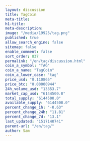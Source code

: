 ```yaml
---
layout: discussion
title: TagCoin
meta-title: 
h1-title: 
meta-description: 
image: "/media/19925/tag.png"
published: true
allow_search_engine: false
sitemap: false
enable_comment: false
sort_order: 837
permalink: "/en/tag/discussion.html"
coin_a_symbol: "TAG"
coin_a_name: "TagCoin"
coin_a_lower_case: "tag"
price_usd: "0.110865"
price_btc: "0.00000944"
24h_volume_usd: "13353.7"
market_cap_usd: "6144500.0"
total_supply: "6144500.0"
available_supply: "6144500.0"
percent_change_1h: "-0.63"
percent_change_24h: "11.81"
percent_change_7d: "13.1"
last_updated: "1517140741"
parent-url: "/en/tag/"
author: Sam
---
```


